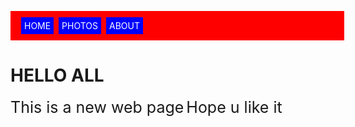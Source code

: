 <!DOCTYPE html>
<html>
<head>
<title>JAI BALAYYA</title>
<style>
a{
text-decoration:none ;background-color:blue ;color:white;padding:5px;margin:2px
}
p{
background-color:red ;width:100%; padding:15px;color:white
}
body{
background-image:url("https://th.bing.com/th/id/OIP.zlzNxiNTN4Nyv4Gsw1qlugHaEo?w=256&h=180&c=7&o=5&dpr=1.32&pid=1.7")
}
p1{
font-size:25px
}

</style>
</head>
<body>
    

<p>
<a  href="home.html">HOME</a>
<a  href="photos.html">PHOTOS</a>
<a  href="about.html">ABOUT</a>
</p>
<div>
<h1>HELLO ALL</h1>
<p1>This is a new web page</p1>
<p1>Hope u like it</p1>

</body>
</html>
